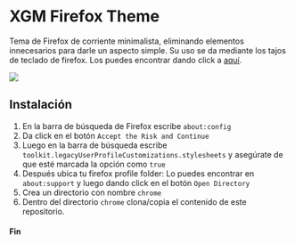 # XGM Firefox Theme

Tema de Firefox de corriente minimalista, eliminando elementos innecesarios para darle un aspecto simple. Su uso se da mediante los tajos de teclado de firefox. Los puedes encontrar dando click a [aquí](https://support.mozilla.org/en-US/kb/keyboard-shortcuts-perform-firefox-tasks-quickly).

![](https://i.imgur.com/P2yGZ7a.png)

## Instalación

1. En la barra de búsqueda de Firefox escribe `about:config`
2. Da click en el botón `Accept the Risk and Continue`
3. Luego en la barra de búsqueda escribe `toolkit.legacyUserProfileCustomizations.stylesheets` y asegúrate de que esté marcada la opción como `true`
4. Después ubica tu firefox profile folder: Lo puedes encontrar en `about:support` y luego dando click en el botón `Open Directory`
5. Crea un directorio con nombre `chrome`
6. Dentro del directorio `chrome` clona/copia el contenido de este repositorio.

#### Fin
